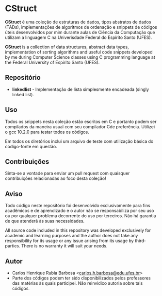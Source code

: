 # CStruct

**CStruct** é uma coleção de estruturas de dados, tipos abstratos de dados (TADs), implementações de algoritmos de ordenação e snippets de códigos úteis desenvolvidos por mim durante aulas de Ciência da Computação que utilizam a linguagem C na Univerisdade Federal do Espírito Santo (UFES).

**CStruct** is a collection of data structures, abstract data types, implementation of sorting algorithms and useful code snippets developed by me during Computer Science classes using C programming language at the Federal University of Espírito Santo (UFES).

## Repositório

- **linkedlist** - Implementação de lista simplesmente encadeada (singly linked list).

## Uso
Todos os snippets nesta coleção estão escritos em C e portanto podem ser compilados da maneira usual com seu compilador Cde preferência. Utilizei o gcc 10.2.0 para testar todos os códigos.

Em todos os diretórios inclui um arquivo de teste com utilização básica do código-fonte em questão.

## Contribuições
Sinta-se a vontade para enviar um pull request com quaisquer contribuições relacionadas ao foco desta coleção!

## Aviso
Todo código neste repositório foi desenvolvido exclusivamente para fins acadêmicos e de aprendizado e o autor não se responsabiliza por seu uso ou por qualquer problema decorrente do uso por terceiros. Não há garantia de que atenderá às suas necessidades.

All source code included in this repository was developed exclusively for academic and learning purposes and the author does not take any responsibility for its usage or any issue arising from its usage by third-parties. There is no warranty it will suit your needs.

## Autor
- Carlos Henrique Rubia Barbosa \<carlos.h.barbosa@edu.ufes.br\>
- Parte dos códigos podem ter sido disponibilizados pelos professores das matérias às quais participei. Não reinvidico autoria sobre tais códigos.